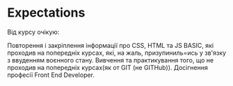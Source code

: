 # Expectations
Від курсу очікую:

Повторення і закріплення інформації про CSS, HTML та JS BASIC, які проходив на попередніх курсах, які, на жаль, призупиниль=ись у зв'язку з ввуденням воєнного стану.
Вивчення та практикування того, що не проходив на попередніх курсах(як от GIT (не GITHub)).
Досігнення професії Front End Developer.